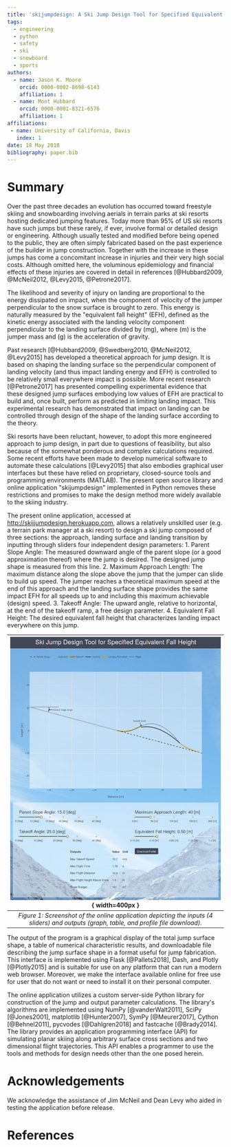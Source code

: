 ```yaml
---
title: 'skijumpdesign: A Ski Jump Design Tool for Specified Equivalent Fall Height'
tags:
  - engineering
  - python
  - safety
  - ski
  - snowboard
  - sports
authors:
  - name: Jason K. Moore
    orcid: 0000-0002-8698-6143
    affiliation: 1
  - name: Mont Hubbard
    orcid: 0000-0001-8321-6576
    affiliation: 1
affiliations:
 - name: University of California, Davis
   index: 1
date: 18 May 2018
bibliography: paper.bib
---
```


# Summary

Over the past three decades an evolution has occurred toward freestyle skiing
and snowboarding involving aerials in terrain parks at ski resorts hosting
dedicated jumping features. Today more than 95% of US ski resorts have such
jumps but these rarely, if ever, involve formal or detailed design or
engineering. Although usually tested and modified before being opened to the
public, they are often simply fabricated based on the past experience of the
builder in jump construction. Together with the increase in these jumps has
come a concomitant increase in injuries and their very high social costs.
Although omitted here, the voluminous epidemiology and financial effects of
these injuries are covered in detail in references [@Hubbard2009,  @McNeil2012,
@Levy2015, @Petrone2017].

The likelihood and severity of injury on landing are proportional to the energy
dissipated on impact, when the component of velocity of the jumper
perpendicular to the snow surface is brought to zero. This energy is naturally
measured by the "equivalent fall height" (EFH), defined as the kinetic energy
associated with the landing velocity component perpendicular to the landing
surface divided by \(mg\), where \(m\) is the jumper mass and \(g\) is the
acceleration of gravity.

Past research [@Hubbard2009, @Swedberg2010, @McNeil2012, @Levy2015] has
developed a theoretical approach for jump design. It is based on shaping the
landing surface so the perpendicular component of landing velocity (and thus
impact landing energy and EFH) is controlled to be relatively small everywhere
impact is possible. More recent research [@Petrone2017] has presented
compelling experimental evidence that these designed jump surfaces embodying
low values of EFH are practical to build and, once built, perform as predicted
in limiting landing impact. This experimental research has demonstrated that
impact on landing can be controlled through design of the shape of the landing
surface according to the theory.

Ski resorts have been reluctant, however, to adopt this more engineered
approach to jump design, in part due to questions of feasibility, but also
because of the somewhat ponderous and complex calculations required. Some
recent efforts have been made to develop numerical software to automate these
calculations [@Levy2015] that also embodies graphical user interfaces but
these have relied on proprietary, closed-source tools and programming
environments (MATLAB). The present open source library and online application
"skijumpdesign" implemented in Python removes these restrictions and promises
to make the design method more widely available to the skiing industry.

The present online application, accessed at http://skijjumpdesign.herokuapp.com,
allows a relatively unskilled user (e.g. a terrain park manager at a ski
resort) to design a ski jump composed of three sections: the approach, landing
surface and landing transition by inputting through sliders four independent
design parameters: 1. Parent Slope Angle: The measured downward angle of the
parent slope (or a good approximation thereof) where the jump is desired. The
designed jump shape is measured from this line. 2. Maximum Approach Length: The
maximum distance along the slope above the jump that the jumper can slide to
build up speed. The jumper reaches a theoretical maximum speed at the end of
this approach and the landing surface shape provides the same impact EFH for
all speeds up to and including this maximum achievable (design) speed. 3.
Takeoff Angle: The upward angle, relative to horizontal, at the end of the
takeoff ramp, a free design parameter. 4. Equivalent Fall Height: The desired
equivalent fall height that characterizes landing impact everywhere on this
jump.

| ![Web Application Screenshot](app-screenshot.jpg){ width=400px } |
|:--:|
| *Figure 1: Screenshot of the online application depicting the inputs (4 sliders) and outputs (graph, table, and profile file download).* |

The output of the program is a graphical display of the total jump surface
shape, a table of numerical characteristic results, and downloadable file
describing the jump surface shape in a format useful for jump fabrication. This
interface is implemented using Flask [@Pallets2018], Dash, and Plotly
[@Plotly2015] and is suitable for use on any platform that can run a modern web
browser. Moreover, we make the interface available online for free use for user
that do not want or need to install it on their personal computer.

The online application utilizes a custom server-side Python library for
construction of the jump and output parameter calculations. The library's
algorithms are implemented using NumPy [@vanderWalt2011], SciPy [@Jones2001],
matplotlib [@Hunter2007], SymPy [@Meurer2017], Cython [@Behnel2011], pycvodes
[@Dahlgren2018] and fastcache [@Brady2014]. The library provides an application
programming interface (API) for simulating planar skiing along arbitrary
surface cross sections and two dimensional flight trajectories. This API
enables a programmer to use the tools and methods for design needs other than
the one posed herein.

# Acknowledgements

We acknowledge the assistance of Jim McNeil and Dean Levy who aided in testing
the application before release.

# References

